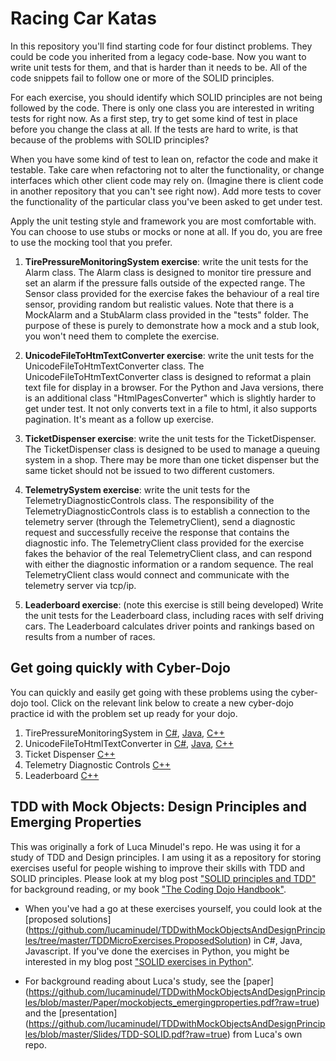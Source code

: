 Racing Car Katas
=================

In this repository you'll find starting code for four distinct problems. They could be code you inherited from a legacy code-base. Now you want to write unit tests for them, and that is harder than it needs to be. All of the code snippets fail to follow one or more of the SOLID principles.

For each exercise, you should identify which SOLID principles are not being followed by the code. There is only one class you are interested in writing tests for right now. As a first step, try to get some kind of test in place before you change the class at all. If the tests are hard to write, is that because of the problems with SOLID principles?

When you have some kind of test to lean on, refactor the code and make it testable. Take care when refactoring not to alter the functionality, or change interfaces which other client code may rely on. (Imagine there is client code in another repository that you can't see right now). Add more tests to cover the functionality of the particular class you've been asked to get under test.

Apply the unit testing style and framework you are most comfortable with. You can choose to use stubs or mocks or none at all. If you do, you are free to use the mocking tool that you prefer.

1. **TirePressureMonitoringSystem exercise**:  write the unit tests for the Alarm class. The Alarm class is designed to monitor tire pressure and set an alarm if the pressure falls outside of the expected range. The Sensor class provided for the exercise fakes the behaviour of a real tire sensor, providing random but realistic values. Note that there is a MockAlarm and a StubAlarm class provided in the "tests" folder. The purpose of these is purely to demonstrate how a mock and a stub look, you won't need them to complete the exercise.

2. **UnicodeFileToHtmTextConverter exercise**: write the unit tests for the UnicodeFileToHtmTextConverter class. The UnicodeFileToHtmTextConverter class is designed to reformat a plain text file for display in a browser. For the Python and Java versions, there is an additional class "HtmlPagesConverter" which is slightly harder to get under test. It not only converts text in a file to html, it also supports pagination. It's meant as a follow up exercise.

3. **TicketDispenser exercise**: write the unit tests for the TicketDispenser. The TicketDispenser class is designed to be used to manage a queuing system in a shop. There may be more than one ticket dispenser but the same ticket should not be issued to two different customers.

4. **TelemetrySystem exercise**: write the unit tests for the TelemetryDiagnosticControls class. The responsibility of the TelemetryDiagnosticControls class is to establish a connection to the telemetry server (through the TelemetryClient), send a diagnostic request and successfully receive the response that contains the diagnostic info. The TelemetryClient class provided for the exercise fakes the behavior of the real TelemetryClient class, and can respond with either the diagnostic information or a random sequence. The real TelemetryClient class would connect and communicate with the telemetry server via tcp/ip.

5. **Leaderboard exercise**: (note this exercise is still being developed) Write the unit tests for the Leaderboard class, including races with self driving cars. The Leaderboard calculates driver points and rankings based on results from a number of races.

## Get going quickly with Cyber-Dojo

You can quickly and easily get going with these problems using the cyber-dojo tool. Click on the relevant link below
to create a new cyber-dojo practice id with the problem set up ready for your dojo.

1. TirePressureMonitoringSystem in [C#](http://www.cyber-dojo.org/forker/fork/E21AEC276D?avatar=buffalo&tag=2), [Java](http://www.cyber-dojo.org/forker/fork/140302C80A?avatar=salmon&tag=3), [C++](http://www.cyber-dojo.org/forker/fork/66DE393660?avatar=buffalo&tag=13)
2. UnicodeFileToHtmlTextConverter in [C#](http://www.cyber-dojo.org/forker/fork/01301E5148?avatar=vulture&tag=10), [Java](http://www.cyber-dojo.org/forker/fork/C2D75B3993?avatar=bee&tag=4), [C++](http://www.cyber-dojo.org/forker/fork/AF903B0945?avatar=hyena&tag=8)
3. Ticket Dispenser [C++](http://www.cyber-dojo.org/forker/fork/252D7AA030?avatar=porcupine&tag=7)
4. Telemetry Diagnostic Controls [C++](http://www.cyber-dojo.org/forker/fork/00EE2E79B5?avatar=beetle&tag=7)
5. Leaderboard [C++](http://www.cyber-dojo.org/forker/fork/257BD4C3E4?avatar=butterfly&tag=18)


## TDD with Mock Objects: Design Principles and Emerging Properties

This was originally a fork of Luca Minudel's repo. He was using it for a study of TDD and Design principles. I am using it as a repository for storing exercises useful for people wishing to improve their skills with TDD and SOLID principles. Please look at my blog post ["SOLID principles and TDD"](http://coding-is-like-cooking.info/2012/09/solid-principles-and-tdd/) for background reading, or my book ["The Coding Dojo Handbook"](http://leanpub.com/codingdojohandbook).

- When you've had a go at these exercises yourself, you could look at the [proposed solutions] (https://github.com/lucaminudel/TDDwithMockObjectsAndDesignPrinciples/tree/master/TDDMicroExercises.ProposedSolution) in C#, Java, Javascript. If you've done the exercises in Python, you might be interested in my blog post ["SOLID exercises in Python"](http://coding-is-like-cooking.info/2012/09/solid-exercises-in-python/).

- For background reading about Luca's study, see the [paper] (https://github.com/lucaminudel/TDDwithMockObjectsAndDesignPrinciples/blob/master/Paper/mockobjects_emergingproperties.pdf?raw=true) and the [presentation] (https://github.com/lucaminudel/TDDwithMockObjectsAndDesignPrinciples/blob/master/Slides/TDD-SOLID.pdf?raw=true) from Luca's own repo.

